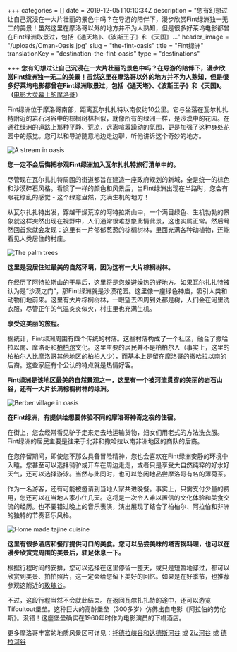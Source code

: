 +++
categories = []
date = 2019-12-05T10:10:34Z
description = "您有幻想过让自己沉浸在一大片壮丽的景色中吗？在导游的陪伴下，漫步欣赏Fint绿洲独一无二的美景！虽然这里在摩洛哥以外的地方并不为人熟知，但是很多好莱坞电影都曾在Fint绿洲取景过，包括《通天塔》、《波斯王子》和《天国》..."
header_image = "/uploads/Oman-Oasis.jpg"
slug = "the-fint-oasis"
title = "Fint绿洲"
translationKey = "destination-the-fint-oasis"
type = "destinations"

+++
**您有幻想过让自己沉浸在一大片壮丽的景色中吗？在导游的陪伴下，漫步欣赏Fint绿洲独一无二的美景！虽然这里在摩洛哥以外的地方并不为人熟知，但是很多好莱坞电影都曾在Fint绿洲取景过，包括《通天塔》、《波斯王子》和《天国》。（**[电影大荧幕上的摩洛哥](/zh/blog/morocco-in-cinema/ "电影大荧幕上的摩洛哥")）

Fint绿洲位于摩洛哥南部，距离瓦尔扎扎特以南仅约10公里。它与坐落在瓦尔扎扎特附近的岩石河谷中的棕榈树林相似，就像所有的绿洲一样，是沙漠中的花园。在通往绿洲的道路上那种平静、荒凉，远离喧嚣躁动的氛围，更是加强了这种身处花园中的感觉。您可以和导游随意地边走边聊，听他讲诉这个奇妙的地方。

![A stream in oasis](/uploads/8094269108_c8d9ef020d_k.jpg "A stream in oasis")

**您一定不会后悔把参观Fint绿洲加入瓦尔扎扎特旅行清单中的。**

尽管现在瓦尔扎扎特周围的街道都旨在建造一座政府规划的新城，全是统一的棕色和沙漠碎石风格。看惯了一样的颜色和风景后，当Fint绿洲出现在半路时，您会有眼花缭乱的感觉 - 这个绿意盎然，充满生机的地方！

从瓦尔扎扎特出发，穿越干燥荒凉的阿特拉斯山中，一个满目绿色、生机勃勃的景象就这样突然出现在视野中，人们通常很难想象此情此景，这也实属正常。然后蓦然回首您就会发现：这里有一片郁郁葱葱的棕榈树林，里面充满各种动植物，还能看见人类居住的村庄。

![The palm trees](/uploads/anes-el-bardoudi-IAGXZM7Av24-unsplash.jpg "The palm trees")

**这里是我居住过最美的自然环境，因为这有一大片棕榈树林。**

在经历了阿特拉斯山的干旱后，这里将是您躲避燥热的好地方。如果瓦尔扎扎特被认为是“沙漠之门”，那Fint绿洲就是沙漠花园。这里像一座绿色神庙，吸引人类和动物们地前来。这里有大片棕榈树林，一眼望去四周到处都是树，人们会在河里洗衣服，尽管正午的气温炎炎似火，村庄里也充满生机。

**享受这美丽的旅程。**

据统计，Fint绿洲周围有四个传统的村落。这些村落构成了一个社区，融合了撒哈拉以南、摩洛哥和[柏柏尔](/zh/blog/what-do-you-know-about-the-berber-people/ "柏柏尔")文化。这里主要的居民并不是柏柏尔人（事实上，这里的柏柏尔人比摩洛哥其他地区的柏柏人少），而基本上是留在摩洛哥的撒哈拉以南的后裔。这些家庭有个公认的特点就是热情好客。

**Fint绿洲是该地区最美的自然景观之一，这里有一个被河流贯穿的美丽的岩石山谷，还有一大片长满棕榈树林的绿洲。**

![Berber village in oasis](/uploads/014.png "Berber village in oasis")

**在Fint绿洲，有提供给想要体验不同的摩洛哥神奇之夜的住宿。**

在街上，您会经常看见驴子走来走去地运输货物，妇女们用老式的方法洗衣服。Fint绿洲的居民主要是往来于北非和撒哈拉以南非洲地区的商队的后裔。

在您停留期间，即使您不那么具备冒险精神，您也会喜欢在Fint绿洲安静的环境中入睡。您甚至可以选择骑驴或开车在周边走走，或者只是享受大自然纯粹的好水好天气，还可以选择游泳。当然与此同时，也可以悠闲地品尝摩洛哥有名的薄荷茶。

作为一名游客，还有可能被邀请到当地人家共进晚餐。事实上，只需支付少量的费用，您还可以在当地人家小住几天。这将是一次令人难以置信的文化体验和美食交流的经历。也不要错过晚上的音乐表演，演出展现了结合了柏柏尔、阿拉伯和非洲的独特的节奏音乐风格。

![Home made tajine cuisine](/uploads/fint1.jpg "Home made tajine cuisine")

**这里有很多酒店和餐厅提供可口的美食。您可以品尝美味的塔吉锅料理，也可以在漫步欣赏完周围的美景后，驻足休息一下。**

根据行程时间的安排，您可以选择在这里停留一整天，或只是短暂地穿过，都可以欣赏到美景、拍拍照片，这一定会给您留下美好的回忆。如果是在好季节，也推荐参观这附近的[玫瑰谷](/zh/destinations/the-valley-of-roses/ "/en/destinations/the-valley-of-roses/")。

不过，这段行程当然不会就此结束。在返回瓦尔扎扎特的途中，还可以游览Tifoultout堡垒。这种巨大的高龄堡垒（300多岁）仿佛出自电影《阿拉伯的劳伦斯》。没错！这座堡垒确实在1960年时作为电影演员的下榻酒店。

更多摩洛哥丰富的地质风景区可详见：[托德拉峡谷和达德斯河谷](/zh/destinations/the-todra-gorge-and-the-dades-valley/ "托德拉峡谷和达德斯河谷") 或  [Ziz河谷](/zh/destinations/ziz-valley/ "Ziz河谷") 或 [德拉河谷](/zh/destinations/the-draa-valley/ "德拉河谷") 